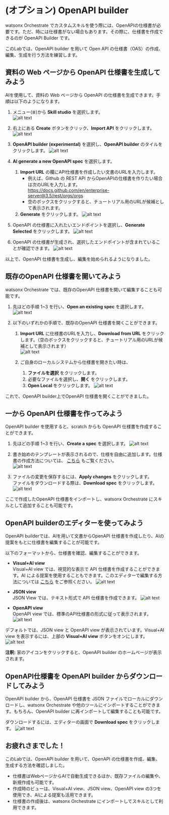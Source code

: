 # (オプション) OpenAPI builder
watsonx Orchestrate でカスタムスキルを使う際には、OpenAPIの仕様書が必要です。ただ、時には仕様書がない場合もあります。その際に、仕様書を作成できるのが OpenAPI Builder です。

このLabでは、OpenAPI builder を用いて Open API の仕様書（OAS）の作成、編集、生成を行う方法を練習します。


## 資料の Web ページから OpenAPI 仕様書を生成してみよう
AIを使用して、資料の Web ページから OpenAPI の仕様書を生成できます。手順は以下のようになります。

 1. メニュー(≣)から **Skill studio** を選択します。  
 ![alt text](OpenAPI_images/image-0.png) 

 2. 右上にある **Create** ボタンをクリック、**Import API** をクリックします。  
 ![alt text](OpenAPI_images/image-1.png)

 3. **OpenAPI builder (experimental)** を選択し、**OpenAPI builder** のタイルをクリックします。
 ![alt text](OpenAPI_images/image-2.png)

 4. **AI generate a new OpenAPI spec** を選択します。
    1. **Import URL** の欄にAPI仕様書を作成したい文書のURLを入力します。
          - 例えば、Github の REST API からOpenAPIの仕様書を作りたい場合は次のURLを入力します。<br /> https://docs.github.com/en/enterprise-server@3.5/rest/orgs/orgs
          - 空のボックスをクリックすると、チュートリアル用のURLが候補として表示されます。
    2. **Generate** をクリックします。
 ![alt text](OpenAPI_images/image-3.png)  

 5. OpenAPI の仕様書に入れたいエンドポイントを選択し、**Generate Selected** をクリックします。
 ![alt text](OpenAPI_images/image-4.png)

 7. OpenAPI の仕様書が生成され、選択したエンドポイントが含まれていることが確認できます。
 ![alt text](OpenAPI_images/image-5.png)

以上で、OpenAPI 仕様書を生成し、編集を始められるようになりました。

## 既存のOpenAPI 仕様書を開いてみよう
watsonx Orchestrate では、既存のOpenAPI 仕様書を開いて編集することも可能です。

 1. 先ほどの手順 1~3 を行い、**Open an existing spec** を選択します。
 ![alt text](OpenAPI_images/image-6.png)

 2. 以下のいずれかの手順で、既存のOpenAPI 仕様書を開くことができます。
    1. **Import URL** に仕様書のURLを入力し、**Download from URL** をクリックします。（空のボックスをクリックすると、チュートリアル用のURLが候補として表示されます）  
     ![alt text](OpenAPI_images/image-7.png)

    2. ご自身のローカルシステムから仕様書を開きたい時は、
        1. **ファイルを選択** をクリックします。
        2. 必要なファイルを選択し、**開く** をクリックします。
        3. **Open Local** をクリックします。
     ![alt text](OpenAPI_images/image-8.png)
    
これで、OpenAPI builder上でOpenAPI 仕様書を開くことができました。

## 一から OpenAPI 仕様書を作ってみよう
OpenAPI builder を使用すると、scratch からも OpenAPI 仕様書を作成することができます。

 1. 先ほどの手順 1~3 を行い、**Create a spec** を選択します。
 ![alt text](OpenAPI_images/image-9.png)

 2. 書き始めのテンプレートが表示されるので、仕様を自由に追加します。仕様書の作成方法については、
 <a href="https://www.ibm.com/docs/ja/watson-orchestrate?topic=skills-creating-openapi-specifications" target="_blank" rel="noopener noreferrer">こちら</a>
 もご覧ください。  
 ![alt text](OpenAPI_images/image-10.png)

 3. ファイルの変更を保存するには、**Apply changes** をクリックします。  
 ファイルをダウンロードする際は、**Download spec** をクリックします。
 ![alt text](OpenAPI_images/image-11.jpeg)

ここで作成したOpenAPI 仕様書をインポートし、watsonx Orchestrate にスキルとして追加することも可能です。

## OpenAPI builderのエディターを使ってみよう
OpenAPI builderでは、AIを用いて文書からOpenAPI 仕様書を作成したり、AIの提案をもとに仕様書を編集することが可能です。

以下のフォーマットから、仕様書を確認、編集することができます。

 - **Visual+AI view**<br /> 
 Visual+AI view では、視覚的な表示で API 仕様書を作成することができます。AI による提案を使用することもできます。このエディターで編集する方法については
 <a href="https://www.ibm.com/docs/ja/watson-orchestrate?topic=builder-using-visual-editor-in-openapi" target="_blank" rel="noopener noreferrer">こちら</a>
 をご参照ください。
 ![alt text](OpenAPI_images/image-20.png)

 - **JSON view**<br /> 
 JSON View では、テキスト形式で API 仕様書を作成できます。
 ![alt text](OpenAPI_images/image-21.png)

 - **OpenAPI view**<br /> 
 OpenAPI view では、標準のAPI仕様書の形式に従って表示されます。
 ![alt text](OpenAPI_images/image-22.png)
 
 デフォルトでは、JSON view と OpenAPI view が表示されています。Visual+AI view を表示するには、上部の **Visual+AI view** ボタンをオンにします。  
 ![alt text](OpenAPI_images/image-23.png)

**注釈:** 家のアイコンをクリックすると、OpenAPI builder のホームページが表示されます。

## OpenAPI仕様書を OpenAPI builder からダウンロードしてみよう
OpenAPI builder から、OpenAPI 仕様書を JSON ファイルでローカルにダウンロードし、watsonx Orchestrate や他のツールにインポートすることができます。もちろん、OpenAPI builder に再インポートして編集することも可能です。

ダウンロードするには、エディターの画面で **Download spec** をクリックします。
![alt text](OpenAPI_images/image-24.png)

## お疲れさまでした！
このLabでは、OpenAPI builder を用いて、OpenAPI の仕様書を作成、編集、生成する方法を確認しました。

 - 仕様書はWebページからAIで自動生成できるほか、既存ファイルの編集や、新規作成も可能です。
 - 作成時のビューは、Visual+AI view、JSON view、OpenAPI view の3つを使用でき、AIによる提案も活用できます。
 - 仕様書の作成後は、watsonx Orchestrate にインポートしてスキルとして利用できます。